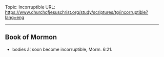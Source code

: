 Topic: Incorruptible
URL: https://www.churchofjesuschrist.org/study/scriptures/tg/incorruptible?lang=eng

---

## Book of Mormon

- bodies â¦ soon become incorruptible, Morm. 6:21.

